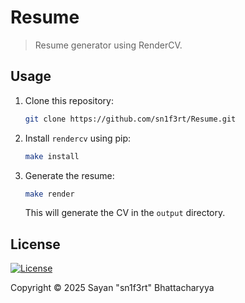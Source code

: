 # Resume

> Resume generator using RenderCV. 

## Usage

1. Clone this repository:

    ```bash
    git clone https://github.com/sn1f3rt/Resume.git
    ```

2. Install `rendercv` using pip:

    ```bash
    make install
    ```

3. Generate the resume:

    ```bash
    make render
    ```

    This will generate the CV in the `output` directory.

## License

[![License](https://img.shields.io/github/license/Sn1F3rt/Resume)](LICENSE)

Copyright &copy; 2025 Sayan "sn1f3rt" Bhattacharyya
